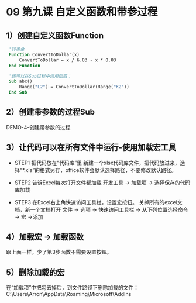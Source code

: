 # 09 第九课 自定义函数和带参过程
## 1）创建自定义函数Function

```vb
 '转美金
 Function ConvertToDollar(x)
     ConvertToDollar = x / 6.03 - x * 0.03
 End Function

 '还可以在Sub过程中调用函数：
 Sub abc()
     Range("L2") = ConvertToDollar(Range("K2"))
 End Sub
```

## 2）创建带参数的过程Sub

DEMO-4-创建带参数的过程

## 3）让代码可以在所有文件中运行-使用加载宏工具

- STEP1 把代码放在“代码库”里
    新建一个xlsx代码库文件，把代码放进来，选择“*.xla”的格式另存，office软件会默认选择路径，不要修改默认路径。

- STEP2 告诉Excel每次打开文件都加载
    开发工具 -> 加载项 -> 选择保存的代码库加载
- STEP3 在Excel右上角快速访问工具栏，设置宏按钮。
    关掉所有的excel文档，新一个文档打开
    文件 -> 选项 -> 快速访问工具栏  -> 从下列位置选择命令 -> 宏 ->添加

## 4）加载宏 -> 加载函数

跟上面一样，少了第3步函数不需要设置按钮。

## 5）删除加载的宏

  在“加载项”中把勾去掉后，到文件路径下删除加载的文件：
  C:\Users\Arron\AppData\Roaming\Microsoft\AddIns